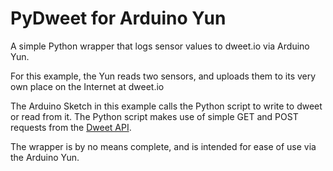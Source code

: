 PyDweet for Arduino Yun
=======================

A simple Python wrapper that logs sensor values to dweet.io via Arduino Yun. 

For this example, the Yun reads two sensors, and uploads them to its very own place on the Internet at dweet.io

The Arduino Sketch in this example calls the Python script to write to dweet or read from it. The Python script makes use of simple GET and POST requests from the [Dweet API](https://dweet.io/play/).

The wrapper is by no means complete, and is intended for ease of use via the Arduino Yun.